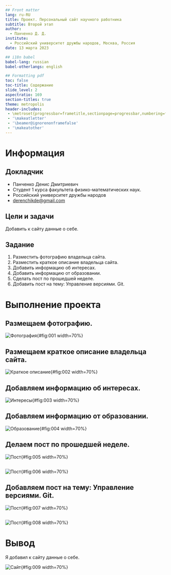 ```yaml
---
## Front matter
lang: ru-RU
title: Проект. Персональный сайт научного работника
subtitle: Второй этап
author:
  - Панченко Д. Д.
institute:
  - Российский университет дружбы народов, Москва, Россия
date: 13 марта 2023

## i18n babel
babel-lang: russian
babel-otherlangs: english

## Formatting pdf
toc: false
toc-title: Содержание
slide_level: 2
aspectratio: 169
section-titles: true
theme: metropolis
header-includes:
 - \metroset{progressbar=frametitle,sectionpage=progressbar,numbering=fraction}
 - '\makeatletter'
 - '\beamer@ignorenonframefalse'
 - '\makeatother'
---
```


# Информация

## Докладчик

  * Панченко Денис Дмитриевич
  * Студент 1 курса факультета физико-математических наук.
  * Российский университет дружбы народов
  * [derenchikde@gmail.com](mailto:derenchikde@gmail.com)

## Цели и задачи

Добавить к сайту данные о себе.

## Задание

1. Разместить фотографию владельца сайта.
2. Разместить краткое описание владельца сайта.
3. Добавить информацию об интересах.
4. Добавить информацию от образовании.
5. Сделать пост по прошедшей неделе.
6. Добавить пост на тему: Управление версиями. Git.

# Выполнение проекта

## Размещаем фотографию.

![Фотография](image/1.png){#fig:001 width=70%}

## Размещаем краткое описание владельца сайта.

![Краткое описание](image/2.png){#fig:002 width=70%}

## Добавляем информацию об интересах.

![Интересы](image/3.png){#fig:003 width=70%}

## Добавляем информацию от образовании.

![Образование](image/4.png){#fig:004 width=70%}

## Делаем пост по прошедшей неделе.

![Пост](image/5.png){#fig:005 width=70%}

##

![Пост](image/6.png){#fig:006 width=70%}

## Добавляем пост на тему: Управление версиями. Git.

![Пост](image/7.png){#fig:007 width=70%}

##

![Пост](image/8.png){#fig:008 width=70%}

# Вывод

Я добавил к сайту данные о себе.

![Сайт](image/9.png){#fig:009 width=70%}
